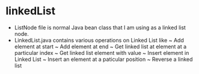# linkedList
* ListNode file is normal Java bean class that I am using as a linked list node.
* LinkedList.java contains various operations on Linked List like
  ~ Add element at start
  ~ Add element at end
  ~ Get linked list at element at a particular index
  ~ Get linked list element with value
  ~ Insert element in Linked List
  ~ Insert an element at a paticular position
  ~ Reverse a linked list
